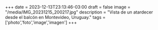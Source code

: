 +++
date = 2023-12-13T23:13:46-03:00
draft = false
image = "/media/IMG_20231215_200217.jpg"
description = "Vista de un atardecer desde el balcón en Montevideo, Uruguay."
tags = ['photo','foto','image','imagen']
+++
